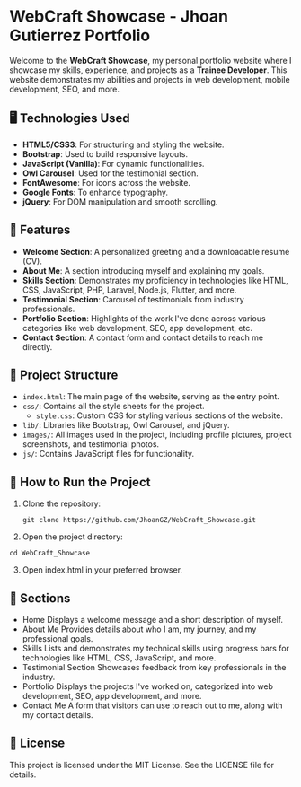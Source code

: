 # WebCraft Showcase - Jhoan Gutierrez Portfolio

Welcome to the **WebCraft Showcase**, my personal portfolio website where I showcase my skills, experience, and projects as a **Trainee Developer**. This website demonstrates my abilities and projects in web development, mobile development, SEO, and more.

## 🖥️ Technologies Used

- **HTML5/CSS3**: For structuring and styling the website.
- **Bootstrap**: Used to build responsive layouts.
- **JavaScript (Vanilla)**: For dynamic functionalities.
- **Owl Carousel**: Used for the testimonial section.
- **FontAwesome**: For icons across the website.
- **Google Fonts**: To enhance typography.
- **jQuery**: For DOM manipulation and smooth scrolling.

## 🌟 Features

- **Welcome Section**: A personalized greeting and a downloadable resume (CV).
- **About Me**: A section introducing myself and explaining my goals.
- **Skills Section**: Demonstrates my proficiency in technologies like HTML, CSS, JavaScript, PHP, Laravel, Node.js, Flutter, and more.
- **Testimonial Section**: Carousel of testimonials from industry professionals.
- **Portfolio Section**: Highlights of the work I've done across various categories like web development, SEO, app development, etc.
- **Contact Section**: A contact form and contact details to reach me directly.

## 📁 Project Structure

- `index.html`: The main page of the website, serving as the entry point.
- `css/`: Contains all the style sheets for the project.
  - `style.css`: Custom CSS for styling various sections of the website.
- `lib/`: Libraries like Bootstrap, Owl Carousel, and jQuery.
- `images/`: All images used in the project, including profile pictures, project screenshots, and testimonial photos.
- `js/`: Contains JavaScript files for functionality.

## 🚀 How to Run the Project

1. Clone the repository:
   ````
   git clone https://github.com/JhoanGZ/WebCraft_Showcase.git
   ````
2. Open the project directory:
  ````
  cd WebCraft_Showcase
  ````
3. Open index.html in your preferred browser.

## 🎯 Sections
- Home
  Displays a welcome message and a short description of myself.
- About Me
 Provides details about who I am, my journey, and my professional goals.
- Skills
  Lists and demonstrates my technical skills using progress bars for technologies like HTML, CSS, JavaScript, and more.
- Testimonial Section
  Showcases feedback from key professionals in the industry.
- Portfolio
  Displays the projects I've worked on, categorized into web development, SEO, app development, and more.
- Contact Me
  A form that visitors can use to reach out to me, along with my contact details.

## 📝 License
This project is licensed under the MIT License. See the LICENSE file for details.
